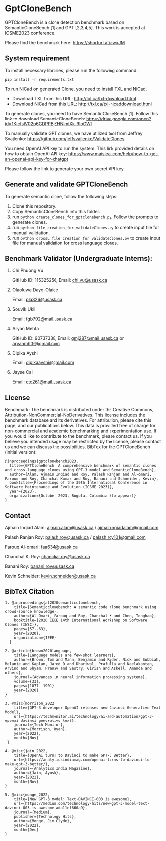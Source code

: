 # GptCloneBench
GPTCloneBench is a clone detection benchmark based on SemanticCloneBench [1] and GPT [2,3,4,5]. This work is accepted at ICSME2023 conference.

Please find the benchmark here: https://shorturl.at/owxJM

## System requirement

To install necessary libraries, please run the following command:

```
pip install -r requirements.txt
```

To run NiCad on generated Clone, you need to install TXL and NiCad.

- Download TXL from this URL: http://txl.ca/txl-download.html
- Download NiCad from this URL: http://txl.ca/txl-nicaddownload.html

To generate clones, you need to have SemanticCloneBench [1]. Follow this link to download SemanticCloneBench: https://drive.google.com/open?id=1KicfslV02p6GDPPBjZHNlmiXk-9IoGWl

To manually validate GPT clones, we have utilized tool from Jeffrey Svajlenko: https://github.com/jeffsvajlenko/ValidateClones

You need OpenAI API key to run the system. This link provided details on how to obtain OpenAI API key: https://www.maisieai.com/help/how-to-get-an-openai-api-key-for-chatgpt

Please follow the link to generate your own secret API key.

## Generate and validate GPTCloneBench

To generate semantic clone, follow the following steps:

1. Clone this repository.
2. Copy SemanticCloneBench into this folder.
3. run `python create_clones_for_gptclonebench.py`. Follow the prompts to generate clones.
4. run `python file_creation_for_validateClones.py` to create input file for manual validation.
5. run `python crossL_file_creation_for_validateClones.py` to create input file for manual validation for cross language clones.


## Benchmark Validator (Undergraduate Interns):
  
  1. Chi Phuong Vu
     
     GitHub ID: 115325256, Email: chi.vu@usask.ca

  2. Olaoluwa Dayo-Olaide
     
     Email: pla326@usask.ca

  3. Souvik Ukil
  
     Email: fgb792@mail.usask.ca

  4. Aryan Mehta
     
     GitHub ID: 90737338, Email: gmj287@mail.usask.ca or aryanmht9@gmail.com

  5. Dipika Ayshi
     
     Email: dipikaayshi@gmail.com

  6. Jayse Cai
     
     Email: ctc261@mail.usask.ca

## License
Benchmark: The benchmark is distributed under the Creative Commons, Attribution-NonCommercial-NoDerivatives.  This license includes the benchmark database and its derivatives.  For attribution, please cite this page, and our publications below.  This data is provided free of charge for non-commercial and academic benchmarking and experimentation use.  If you would like to contribute to the benchmark, please contact us.  If you believe you intended usage may be restricted by the license, please contact us and we can discuss the possibilities.
BibTex for the GPTCloneBench (initial version):

```
@inproceedings{gptclonebench2023,
  title={GPTCloneBench: A comprehensive benchmark of semantic clones and cross-language clones using GPT-3 model and SemanticCloneBench},
  author={Alam, Ajmain Inqiad and Roy, Palash Ranjan and Al-omari, Farouq and Roy, Chanchal Kumar and Roy, Banani and Schneider, Kevin},
  booktitle={Proceedings of the 39th International Conference in Software Maintenance and Evolution (ICSME 2023)},
  year={2023},
  organization={October 2023, Bogota, Colombia (to appear)}
}
```

## Contact

Ajmain Inqiad Alam: ajmain.alam@usask.ca / ajmaininqiadalam@gmail.com

Palash Ranjan Roy: palash.roy@usask.ca / palash.roy101@gmail.com

Farouq Al-omari: faa634@usask.ca

Chanchal K. Roy: chanchal.roy@usask.ca

Banani Roy: banani.roy@usask.ca

Kevin Schneider: kevin.schneider@usask.ca



## BibTeX Citation
```
1. @inproceedings{al2020semanticclonebench,
    title={Semanticclonebench: A semantic code clone benchmark using crowd-source knowledge},
    author={Al-Omari, Farouq and Roy, Chanchal K and Chen, Tonghao},
    booktitle={2020 IEEE 14th International Workshop on Software Clones (IWSC)},
    pages={57--63},
    year={2020},
    organization={IEEE}
  }

2. @article{brown2020language,
    title={Language models are few-shot learners},
    author={Brown, Tom and Mann, Benjamin and Ryder, Nick and Subbiah, Melanie and Kaplan, Jared D and Dhariwal, Prafulla and Neelakantan, Arvind and Shyam, Pranav and Sastry, Girish and Askell, Amanda and others},
    journal={Advances in neural information processing systems},
    volume={33},
    pages={1877--1901},
    year={2020}
}

3. @misc{morrison_2022, 
    title={GPT-3 developer OpenAI releases new Davinci Generative Text Model}, 
    url={https://techmonitor.ai/technology/ai-and-automation/gpt-3-openai-davinci-generative-text}, 
    journal={Tech Monitor}, 
    author={Morrison, Ryan}, 
    year={2022}, 
    month={Nov}
 }

4. @misc{jain_2022,
    title={OpenAI turns to Davinci to make GPT-3 Better},
    url={https://analyticsindiamag.com/openai-turns-to-davinci-to-make-gpt-3-better/},
    journal={Analytics India Magazine},
    author={Jain, Ayush},
    year={2022},
    month={Nov}
} 

5. @misc{monge_2022,
    title={New GPT-3 model: Text-DAVINCI-003 is awesome},
    url={https://medium.com/technology-hits/new-gpt-3-model-text-davinci-003-is-awesome-ada11ef660a9},
    journal={Medium},
    publisher={Technology Hits},
    author={Monge, Jim Clyde},
    year={2022},
    month={Dec}
} 
```

